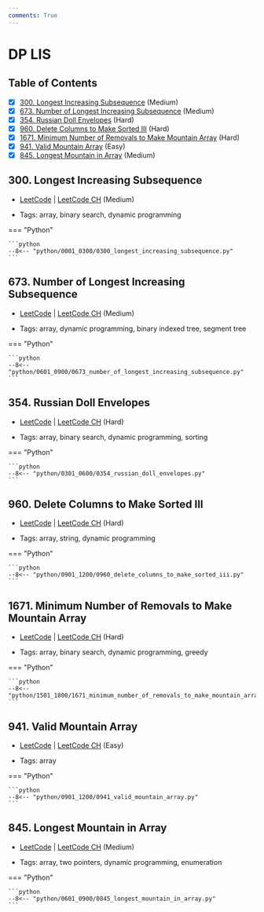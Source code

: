```yaml
---
comments: True
---
```


# DP LIS

## Table of Contents

- [x] [300. Longest Increasing Subsequence](https://leetcode.cn/problems/longest-increasing-subsequence/) (Medium)
- [x] [673. Number of Longest Increasing Subsequence](https://leetcode.cn/problems/number-of-longest-increasing-subsequence/) (Medium)
- [x] [354. Russian Doll Envelopes](https://leetcode.cn/problems/russian-doll-envelopes/) (Hard)
- [x] [960. Delete Columns to Make Sorted III](https://leetcode.cn/problems/delete-columns-to-make-sorted-iii/) (Hard)
- [x] [1671. Minimum Number of Removals to Make Mountain Array](https://leetcode.cn/problems/minimum-number-of-removals-to-make-mountain-array/) (Hard)
- [x] [941. Valid Mountain Array](https://leetcode.cn/problems/valid-mountain-array/) (Easy)
- [x] [845. Longest Mountain in Array](https://leetcode.cn/problems/longest-mountain-in-array/) (Medium)

## 300. Longest Increasing Subsequence

-   [LeetCode](https://leetcode.com/problems/longest-increasing-subsequence/) | [LeetCode CH](https://leetcode.cn/problems/longest-increasing-subsequence/) (Medium)

-   Tags: array, binary search, dynamic programming

=== "Python"

    ```python
    --8<-- "python/0001_0300/0300_longest_increasing_subsequence.py"
    ```



## 673. Number of Longest Increasing Subsequence

-   [LeetCode](https://leetcode.com/problems/number-of-longest-increasing-subsequence/) | [LeetCode CH](https://leetcode.cn/problems/number-of-longest-increasing-subsequence/) (Medium)

-   Tags: array, dynamic programming, binary indexed tree, segment tree

=== "Python"

    ```python
    --8<-- "python/0601_0900/0673_number_of_longest_increasing_subsequence.py"
    ```



## 354. Russian Doll Envelopes

-   [LeetCode](https://leetcode.com/problems/russian-doll-envelopes/) | [LeetCode CH](https://leetcode.cn/problems/russian-doll-envelopes/) (Hard)

-   Tags: array, binary search, dynamic programming, sorting

=== "Python"

    ```python
    --8<-- "python/0301_0600/0354_russian_doll_envelopes.py"
    ```



## 960. Delete Columns to Make Sorted III

-   [LeetCode](https://leetcode.com/problems/delete-columns-to-make-sorted-iii/) | [LeetCode CH](https://leetcode.cn/problems/delete-columns-to-make-sorted-iii/) (Hard)

-   Tags: array, string, dynamic programming

=== "Python"

    ```python
    --8<-- "python/0901_1200/0960_delete_columns_to_make_sorted_iii.py"
    ```



## 1671. Minimum Number of Removals to Make Mountain Array

-   [LeetCode](https://leetcode.com/problems/minimum-number-of-removals-to-make-mountain-array/) | [LeetCode CH](https://leetcode.cn/problems/minimum-number-of-removals-to-make-mountain-array/) (Hard)

-   Tags: array, binary search, dynamic programming, greedy

=== "Python"

    ```python
    --8<-- "python/1501_1800/1671_minimum_number_of_removals_to_make_mountain_array.py"
    ```



## 941. Valid Mountain Array

-   [LeetCode](https://leetcode.com/problems/valid-mountain-array/) | [LeetCode CH](https://leetcode.cn/problems/valid-mountain-array/) (Easy)

-   Tags: array

=== "Python"

    ```python
    --8<-- "python/0901_1200/0941_valid_mountain_array.py"
    ```



## 845. Longest Mountain in Array

-   [LeetCode](https://leetcode.com/problems/longest-mountain-in-array/) | [LeetCode CH](https://leetcode.cn/problems/longest-mountain-in-array/) (Medium)

-   Tags: array, two pointers, dynamic programming, enumeration

=== "Python"

    ```python
    --8<-- "python/0601_0900/0845_longest_mountain_in_array.py"
    ```
